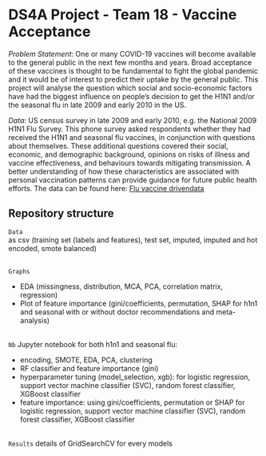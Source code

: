 # DS4A Project - Team 18 - Vaccine Acceptance


*Problem Statement*: One or many COVID-19 vaccines will become available to the general public in the next few months and years. Broad acceptance of these vaccines is thought to be fundamental to fight the global pandemic and it would be of interest to predict their uptake by the general public. This project will analyse the question which social and socio-economic factors have had the biggest influence on people’s decision to get the H1N1 and/or the seasonal flu in late 2009 and early 2010 in the US.

*Data*: US census survey in late 2009 and early 2010, e.g. the National 2009 H1N1 Flu Survey. This phone survey asked respondents whether they had received the H1N1 and seasonal flu vaccines, in conjunction with questions about themselves. These additional questions covered their social, economic, and demographic background, opinions on risks of illness and vaccine effectiveness, and behaviours towards mitigating transmission. A better understanding of how these characteristics are associated with personal vaccination patterns can provide guidance for future public health efforts. The data can be found here: [Flu vaccine drivendata](https://www.drivendata.org/competitions/66/flu-shot-learning/page/211/)


Repository structure
---

`Data`  
as csv (training set (labels and features), test set, imputed, imputed and hot encoded, smote balanced)
<br/><br/>

`Graphs`  
- EDA (missingness, distribution, MCA, PCA, correlation matrix, regression)
- Plot of feature importance (gini/coefficients, permutation, SHAP for h1n1 and seasonal with or without doctor recommendations and meta-analysis)
<br/><br/>
  
`Nb`
Jupyter notebook for both h1n1 and seasonal flu:
- encoding, SMOTE, EDA, PCA, clustering
- RF classifier and feature importance (gini)
- hyperparameter tuning (model_selection, xgb): for logistic regression, support vector machine classifier (SVC), random forest classifier, XGBoost classifier
- feature importance: using gini/coefficients, permutation or SHAP for logistic regression, support vector machine classifier (SVC), random forest classifier, XGBoost classifier
<br/><br/>

`Results`
details of GridSearchCV for every models
<br/><br/>







